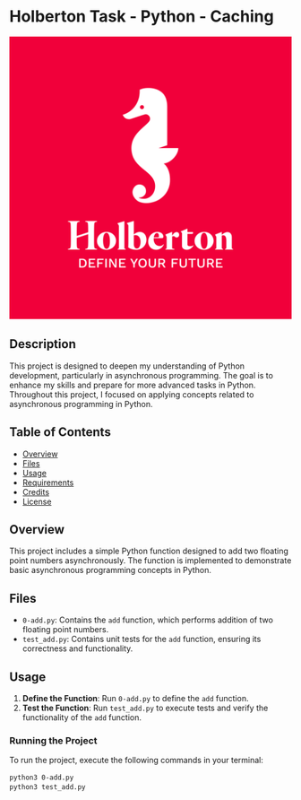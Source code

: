 # Holberton Task - Python - Caching

![copy-repo-link](../images/holberton_logo.jpg)

## Description

This project is designed to deepen my understanding of Python development, particularly in asynchronous programming. The goal is to enhance my skills and prepare for more advanced tasks in Python. Throughout this project, I focused on applying concepts related to asynchronous programming in Python.

## Table of Contents

- [Overview](#overview)
- [Files](#files)
- [Usage](#usage)
- [Requirements](#requirements)
- [Credits](#credits)
- [License](#license)

## Overview

This project includes a simple Python function designed to add two floating point numbers asynchronously. The function is implemented to demonstrate basic asynchronous programming concepts in Python.

## Files

- `0-add.py`: Contains the `add` function, which performs addition of two floating point numbers.
- `test_add.py`: Contains unit tests for the `add` function, ensuring its correctness and functionality.

## Usage

1. **Define the Function**: Run `0-add.py` to define the `add` function.
2. **Test the Function**: Run `test_add.py` to execute tests and verify the functionality of the `add` function.

### Running the Project

To run the project, execute the following commands in your terminal:

```bash
python3 0-add.py
python3 test_add.py

